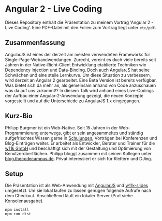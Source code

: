 # Angular 2 - Live Coding

Dieses Repository enthält die Präsentation zu meinem Vortrag 'Angular 2 - Live Coding'. Eine PDF-Datei mit den Folien zum Vortrag liegt unter ```etc/pdf```.

## Zusammenfassung

AngularJS ist eines der derzeit am meisten verwendeten Frameworks für Single-Page-Webandwendungen. Zurecht, vereint es doch viele bereits seit Jahren in der Native-Richt-Client Entwicklung etablierte Techniken wie Dependency Injection und Data-Binding. Doch auch AngularJS hat seine Schwächen und eine steile Lernkurve. Um diese Situation zu verbessern, wird derzeit an Angular 2 gearbeitet. Eine Beta Version ist bereits verfügbar. Was bietet sich da mehr an, als gemeinsam anhand von Code anzuschauen was da auf uns zukommt!?
In diesem Talk wird anhand eines Live-Codings der Aufbau einer Angular-2-Anwendung gezeigt, die neuen Konzepte vorgestellt und auf die Unterschiede zu AngularJS 1.x eingegangen.

## Kurz-Bio

Philipp Burgmer ist ein Web-Native. Seit 15 Jahren in der Web-Programmierung unterwegs, gibt er sein angesammeltes und ständig aufgefrischtes Wissen gerne in [Schulungen](https://www.thecodecampus.de), Vorträgen bei Konferenzen und Blog-Einträgen weiter. Er arbeitet als Entwickler, Berater und Trainer für die [w11k GmbH](http://w11k.de) und beschäftigt sich mit der Gestaltung und Optimierung von Benutzeroberflächen. Philipp bloggt zusammen mit seinen Kollegen unter [blog.thecodecampus.de](blog.thecodecampus.de). Privat interessiert er sich für Klettern und DJing.


## Setup

Die Präsentation ist als Web-Anwendung mit [AngularJS](https://angularjs.org/) und [w11k-slides](https://github.com/w11k/w11k-slides) umgesetzt. Um sie lokal laufen zu lassen genügen folgende Aufrufe nach dem Checkout. Anschließend läuft ein lokaler Server (Port siehe Konsolenausgabe).

```
npm install
npm run dist
```